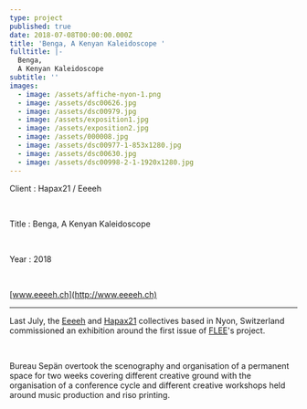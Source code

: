 ```yaml
---
type: project
published: true
date: 2018-07-08T00:00:00.000Z
title: 'Benga, A Kenyan Kaleidoscope '
fulltitle: |-
  Benga, 
  A Kenyan Kaleidoscope 
subtitle: ''
images:
  - image: /assets/affiche-nyon-1.png
  - image: /assets/dsc00626.jpg
  - image: /assets/dsc00979.jpg
  - image: /assets/exposition1.jpg
  - image: /assets/exposition2.jpg
  - image: /assets/000008.jpg
  - image: /assets/dsc00977-1-853x1280.jpg
  - image: /assets/dsc00630.jpg
  - image: /assets/dsc00998-2-1-1920x1280.jpg
---
```


Client : Hapax21 / Eeeeh

<br/>

Title : Benga, A Kenyan Kaleidoscope

<br/>

Year : 2018

<br/>

[www.eeeeh.ch](http://www.eeeeh.ch)

---

Last July, the [Eeeeh](http://www.eeeeh.ch/) and [Hapax21](http://c-h-21.tumblr.com/) collectives based in Nyon, Switzerland commissioned an exhibition around the first issue of [FLEE](https://fleeproject.com/)'s project.

<br/>

Bureau Sepän overtook the scenography and organisation of a permanent space for two weeks covering different creative ground with the organisation of a conference cycle and different creative workshops held around music production and riso printing.
